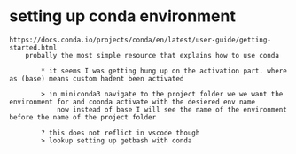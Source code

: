 # setting up conda environment
    https://docs.conda.io/projects/conda/en/latest/user-guide/getting-started.html
        probally the most simple resource that explains how to use conda

            * it seems I was getting hung up on the activation part. where as (base) means custom hadent been activated

            > in miniconda3 navigate to the project folder we we want the environment for and coonda activate with the desiered env name
                now instead of base I will see the name of the environment before the name of the project folder

            ? this does not reflict in vscode though
            > lookup setting up getbash with conda
